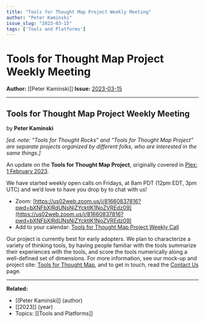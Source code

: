```yaml
---
title: "Tools for Thought Map Project Weekly Meeting"
author: "Peter Kaminski"
issue_slug: "2023-03-15"
tags: ['Tools and Platforms']
---
```


# Tools for Thought Map Project Weekly Meeting

**Author:** [[Peter Kaminski]]
**Issue:** [2023-03-15](https://plex.collectivesensecommons.org/2023-03-15/)

---

## Tools for Thought Map Project Weekly Meeting
by **Peter Kaminski**

*[ed. note: *“*Tools for Thought Rocks*”* and *“*Tools for Thought Map Project*”* are separate projects organized by different folks, who are interested in the same things.]*

An update on the **Tools for Thought Map Project**, originally covered in [Plex: 1 February 2023](__GHOST_URL__/2023-02-01/).

We have started weekly open calls on Fridays, at 8am PDT (12pm EDT, 3pm UTC) and we’d love to have you drop by to chat with us!

- Zoom: [https://us02web.zoom.us/j/81660837816?pwd=bXNFbXlRdUNsNjZYcktlK1NoZVREdz09](https://us02web.zoom.us/j/81660837816?pwd=bXNFbXlRdUNsNjZYcktlK1NoZVREdz09)
- Add to your calendar: [Tools for Thought Map Project Weekly Call](https://calendar.google.com/calendar/event?action=TEMPLATE&tmeid=Mmg0OWZrdWdnNTVhb21tdjNxOHAyOWQ3a3ZfMjAyMzAzMTdUMTUwMDAwWiAxNjk1MjQwMzIxOGM3MGQxOTM1MGMxODllOGRhZjgwOTA5N2E4MTMzMTlhY2QzMGNlYmYxNTA4MTBiNTgzYmU0QGc&tmsrc=16952403218c70d19350c189e8daf809097a813319acd30cebf150810b583be4%40group.calendar.google.com&scp=ALL)

Our project is currently best for early adopters. We plan to characterize a variety of thinking tools, by having people familiar with the tools summarize their experiences with the tools, and score the tools numerically along a well-defined set of dimensions. For more information, see our mock-up and project site: [Tools for Thought Map](https://tftmap.massive.wiki/?ref=biweekly-plex-dispatch), and to get in touch, read the [Contact Us](https://tftmap.massive.wiki/project/Contact_us.html?ref=biweekly-plex-dispatch) page.

---

**Related:**
- [[Peter Kaminski]] (author)
- [[2023]] (year)
- Topics: [[Tools and Platforms]]

